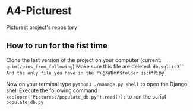 # A4-Picturest
Picturest project's repository

## How to run for the fist time
Clone the last version of the project on your computer (current: `quim(/pins_from_following`)
Make sure this file are deleted: `db.sqlite3``
And the only file you have in the `migrations` folder is: `__init__.py`

Now on your terminal type `python3 ./manage.py shell` to open the Django shell
Execute the following command `xec(open('Picturest/populate_db.py').read());` to run the script `populate_db.py`







